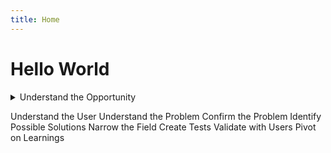 ```yaml
---
title: Home
---
```


# Hello World


<details>
<summary>Understand the Opportunity</summary>
- <details><summary>Opportunity Assessment Review</summary>
  something </details>
- Business Model Canvas
- Lightning Demos
- Review Industry & Macro Research
</details>



Understand the User
Understand the Problem
Confirm the Problem
Identify Possible Solutions
Narrow the Field
Create Tests
Validate with Users
Pivot on Learnings
